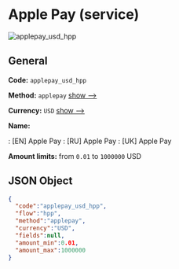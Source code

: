 
# Apple Pay (service) 
![applepay_usd_hpp](https://static.openfintech.io/payment_methods/applepay_usd_hpp/logo.svg?w=400&c=v0.59.26#w200)  

## General 
 
**Code:** `applepay_usd_hpp` 
 
**Method:** `applepay` 
 [show -->](/payment-methods/applepay/) 
 
**Currency:** `USD` [show -->](/currencies/USD/) 
 
**Name:** 
 
:	[EN] Apple Pay 
:	[RU] Apple Pay 
:	[UK] Apple Pay 
 
**Amount limits:** from `0.01` to `1000000` USD 

## JSON Object 

```json
{
  "code":"applepay_usd_hpp",
  "flow":"hpp",
  "method":"applepay",
  "currency":"USD",
  "fields":null,
  "amount_min":0.01,
  "amount_max":1000000
}
```  
